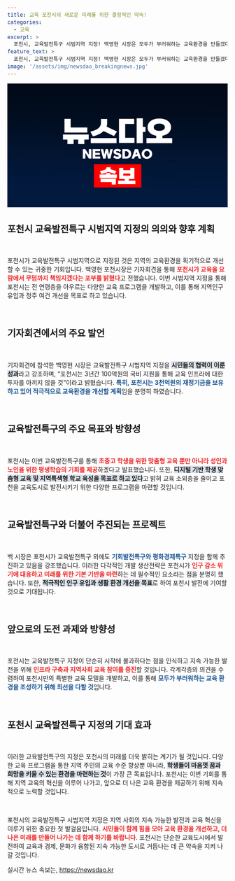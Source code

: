 ```yaml
---
title: 교육 포천시의 새로운 미래를 위한 결정적인 약속!
categories:
  - 교육
excerpt: >
  포천시, 교육발전특구 시범지역 지정! 백영현 시장은 모두가 부러워하는 교육환경을 만들겠다며 포부를 밝혔습니다. 100억원 국비 지원과 평생학습까지 아우르는 교육 도시로의 변화를 예고하는 이번 기자회견에서 핵심 성과와 진행 계획을 밝혔습니다. 포천의 미래가 궁금하다면 클릭하세요!
feature_text: >
  포천시, 교육발전특구 시범지역 지정! 백영현 시장은 모두가 부러워하는 교육환경을 만들겠다며 포부를 밝혔습니다. 100억원 국비 지원과 평생학습까지 아우르는 교육 도시로의 변화를 예고하는 이번 기자회견에서 핵심 성과와 진행 계획을 밝혔습니다. 포천의 미래가 궁금하다면 클릭하세요!
image: '/assets/img/newsdao_breakingnews.jpg'
---
```


<p><img src="/assets/img/newsdao_breakingnews.jpg" alt="flaretime 속보" /></p>

<h2 data-ke-size="size26">포천시 교육발전특구 시범지역 지정의 의의와 향후 계획</h2>

<p data-ke-size="size16">&nbsp;</p>

<p>포천시가 교육발전특구 시범지역으로 지정된 것은 지역의 교육환경을 획기적으로 개선할 수 있는 귀중한 기회입니다. 백영현 포천시장은 기자회견을 통해 <b><span style="color: #ee2323;">포천시가 교육을 요람에서 무덤까지 책임지겠다는 포부를 밝혔다</span></b>고 전했습니다. 이번 시범지역 지정을 통해 포천시는 전 연령층을 아우르는 다양한 교육 프로그램을 개발하고, 이를 통해 지역인구 유입과 정주 여건 개선을 목표로 하고 있습니다. </p>

<p data-ke-size="size16">&nbsp;</p>

<h2 data-ke-size="size26">기자회견에서의 주요 발언</h2>

<p data-ke-size="size16">&nbsp;</p>

<p>기자회견에 참석한 백영현 시장은 교육발전특구 시범지역 지정을 <b><span style="background-color: #21538527;">시민들의 협력이 이룬 성과</span></b>라고 강조하며, “포천시는 3년간 100억원의 국비 지원을 통해 교육 인프라에 대한 투자를 아끼지 않을 것”이라고 밝혔습니다. <b><span style="color: #1a5490;">특히, 포천시는 3천억원의 재정기금을 보유하고 있어 적극적으로 교육환경을 개선할 계획</span></b>임을 분명히 하였습니다.</p>

<p data-ke-size="size16">&nbsp;</p>

<h2 data-ke-size="size26">교육발전특구의 주요 목표와 방향성</h2>

<p data-ke-size="size16">&nbsp;</p>

<p>포천시는 이번 교육발전특구를 통해 <b><span style="color: #ee2323;">초중고 학생을 위한 맞춤형 교육 뿐만 아니라 성인과 노인을 위한 평생학습의 기회를 제공</span></b>하겠다고 발표했습니다. 또한, <b><span style="background-color: #21538527;">디지털 기반 학생 맞춤형 교육 및 지역특색형 학교 육성을 목표로 하고 있다</span></b>고 밝혀 교육 소외층을 줄이고 포천을 교육도시로 발전시키기 위한 다양한 프로그램을 마련할 것입니다.</p>

<p data-ke-size="size16">&nbsp;</p>

<h2 data-ke-size="size26">교육발전특구와 더불어 추진되는 프로젝트</h2>

<p data-ke-size="size16">&nbsp;</p>

<p>백 시장은 포천시가 교육발전특구 외에도 <b><span style="color: #1a5490;">기회발전특구와 평화경제특구</span></b> 지정을 함께 추진하고 있음을 강조했습니다. 이러한 다각적인 개발 생산전략은 포천시가 <b><span style="color: #ee2323;">인구 감소 위기에 대응하고 미래를 위한 기본 기반을 마련</span></b>하는 데 필수적인 요소라는 점을 분명히 했습니다. 또한, <b><span style="background-color: #21538527;">적극적인 인구 유입과 생활 환경 개선을 목표</span></b>로 하여 포천시 발전에 기여할 것으로 기대됩니다.</p>

<p data-ke-size="size16">&nbsp;</p>

<h2 data-ke-size="size26">앞으로의 도전 과제와 방향성</h2>

<p data-ke-size="size16">&nbsp;</p>

<p>포천시는 교육발전특구 지정이 단순히 시작에 불과하다는 점을 인식하고 지속 가능한 발전을 위해 <b><span style="color: #ee2323;">인프라 구축과 지역사회 교육 참여를 증진</span></b>할 것입니다. 각계각층의 의견을 수렴하여 포천시만의 특별한 교육 모델을 개발하고, 이를 통해 <b><span style="color: #1a5490;">모두가 부러워하는 교육 환경을 조성하기 위해 최선을 다할 것</span></b>입니다.</p>

<p data-ke-size="size16">&nbsp;</p>

<h2 data-ke-size="size26">포천시 교육발전특구 지정의 기대 효과</h2>

<p data-ke-size="size16">&nbsp;</p>

<p>이러한 교육발전특구의 지정은 포천시의 미래를 더욱 밝히는 계기가 될 것입니다. 다양한 교육 프로그램을 통한 지역 주민의 교육 수준 향상뿐 아니라, <b><span style="background-color: #21538527;">학생들이 마음껏 꿈과 희망을 키울 수 있는 환경을 마련하는 것</span></b>이 가장 큰 목표입니다. 포천시는 이번 기회를 통해 지역 교육의 혁신을 이루어 나가고, 앞으로 더 나은 교육 환경을 제공하기 위해 지속적으로 노력할 것입니다.</p>

<p data-ke-size="size16">&nbsp;</p>

<p>포천시의 교육발전특구 시범지역 지정은 지역 사회의 지속 가능한 발전과 교육 혁신을 이루기 위한 중요한 첫 발걸음입니다. <b><span style="color: #ee2323;">시민들이 함께 힘을 모아 교육 환경을 개선하고, 더 나은 미래를 만들어 나가는 데 함께 하기를 바랍니다</span></b>. 포천시는 단순한 교육도시에서 발전하여 교육과 경제, 문화가 융합된 지속 가능한 도시로 거듭나는 데 큰 약속을 지켜 나갈 것입니다.</p>
실시간 뉴스 속보는, <a href="https://newsdao.kr" rel="dofollow">https://newsdao.kr</a>



